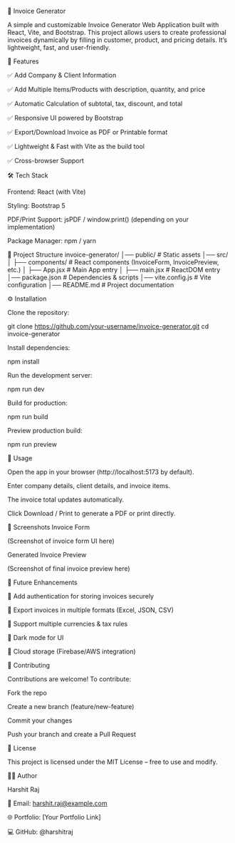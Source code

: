 📑 Invoice Generator

A simple and customizable Invoice Generator Web Application built with React, Vite, and Bootstrap. This project allows users to create professional invoices dynamically by filling in customer, product, and pricing details. It’s lightweight, fast, and user-friendly.

🚀 Features

✅ Add Company & Client Information

✅ Add Multiple Items/Products with description, quantity, and price

✅ Automatic Calculation of subtotal, tax, discount, and total

✅ Responsive UI powered by Bootstrap

✅ Export/Download Invoice as PDF or Printable format

✅ Lightweight & Fast with Vite as the build tool

✅ Cross-browser Support

🛠️ Tech Stack

Frontend: React (with Vite)

Styling: Bootstrap 5

PDF/Print Support: jsPDF / window.print() (depending on your implementation)

Package Manager: npm / yarn

📂 Project Structure
invoice-generator/
│── public/             # Static assets
│── src/
│   ├── components/     # React components (InvoiceForm, InvoicePreview, etc.)
│   ├── App.jsx         # Main App entry
│   ├── main.jsx        # ReactDOM entry
│── package.json        # Dependencies & scripts
│── vite.config.js      # Vite configuration
│── README.md           # Project documentation

⚙️ Installation

Clone the repository:

git clone https://github.com/your-username/invoice-generator.git
cd invoice-generator


Install dependencies:

npm install


Run the development server:

npm run dev


Build for production:

npm run build


Preview production build:

npm run preview

🎨 Usage

Open the app in your browser (http://localhost:5173 by default).

Enter company details, client details, and invoice items.

The invoice total updates automatically.

Click Download / Print to generate a PDF or print directly.

📸 Screenshots
Invoice Form

(Screenshot of invoice form UI here)

Generated Invoice Preview

(Screenshot of final invoice preview here)

📌 Future Enhancements

🔹 Add authentication for storing invoices securely

🔹 Export invoices in multiple formats (Excel, JSON, CSV)

🔹 Support multiple currencies & tax rules

🔹 Dark mode for UI

🔹 Cloud storage (Firebase/AWS integration)

🤝 Contributing

Contributions are welcome! To contribute:

Fork the repo

Create a new branch (feature/new-feature)

Commit your changes

Push your branch and create a Pull Request

📜 License

This project is licensed under the MIT License – free to use and modify.

👨‍💻 Author

Harshit Raj

📧 Email: harshit.raj@example.com

🌐 Portfolio: [Your Portfolio Link]

💻 GitHub: @harshitraj
